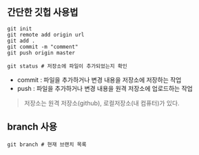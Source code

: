 ## 간단한 깃헙 사용법

```
git init
git remote add origin url
git add .
git commit -m "comment"
git push origin master

git status # 저장소에 파일이 추가되었는지 확인
```

* commit : 파일을 추가하거나 변경 내용을 저장소에 저장하는 작업
* push : 파일을 추가하거나 변경 내용을 원격 저장소에 업로드하는 작업
> 저장소는 원격 저장소(github), 로컬저장소(내 컴퓨터)가 있다.

## branch 사용
```
git branch # 현재 브랜치 목록


```
<!--stackedit_data:
eyJoaXN0b3J5IjpbMTQwMjg2NTkzM119
-->